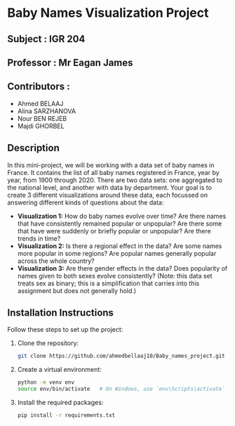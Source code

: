 # Baby Names Visualization Project
## Subject : IGR 204
## Professor : Mr Eagan James
## Contributors :
*   Ahmed BELAAJ
*   Alina SARZHANOVA
*   Nour BEN REJEB
*   Majdi GHORBEL
## Description
In this mini-project, we will be working with a data set of baby names in France. It contains the list of all baby names registered in France, year by year, from 1900 through 2020. There are two data sets: one aggregated to the national level, and another with data by department. Your goal is to create 3 different visualizations around these data, each focussed on answering different kinds of questions about the data:
*   **Visualization 1:** How do baby names evolve over time? Are there names that have consistently remained popular or unpopular? Are there some that have were suddenly or briefly popular or unpopular? Are there trends in time?
*   **Visualization 2:** Is there a regional effect in the data? Are some names more popular in some regions? Are popular names generally popular across the whole country?
*   **Visualization 3:** Are there gender effects in the data? Does popularity of names given to both sexes evolve consistently? (Note: this data set treats sex as binary; this is a simplification that carries into this assignment but does not generally hold.)
## Installation Instructions
Follow these steps to set up the project:

1. Clone the repository:
   ```sh
   git clone https://github.com/ahmedbellaaj10/Baby_names_project.git
   ```	
2. Create a virtual environment:
   ```sh
   python -m venv env
   source env/bin/activate   # On Windows, use `env\Scripts\activate`
   ```	
3. Install the required packages:
   ```sh
   pip install -r requirements.txt
   ```	
